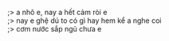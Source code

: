 ;> a nhô e, nay a hết cảm ròi e<br>
;> nay e ghệ dú to có gì hay hem kể a nghe coi<br>
;> cơm nước sắp ngủ chưa e
